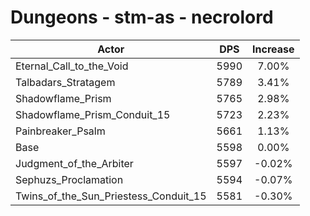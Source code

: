 # Dungeons - stm-as - necrolord
| Actor | DPS | Increase |
|---|:---:|:---:|
|Eternal_Call_to_the_Void|5990|7.00%|
|Talbadars_Stratagem|5789|3.41%|
|Shadowflame_Prism|5765|2.98%|
|Shadowflame_Prism_Conduit_15|5723|2.23%|
|Painbreaker_Psalm|5661|1.13%|
|Base|5598|0.00%|
|Judgment_of_the_Arbiter|5597|-0.02%|
|Sephuzs_Proclamation|5594|-0.07%|
|Twins_of_the_Sun_Priestess_Conduit_15|5581|-0.30%|
